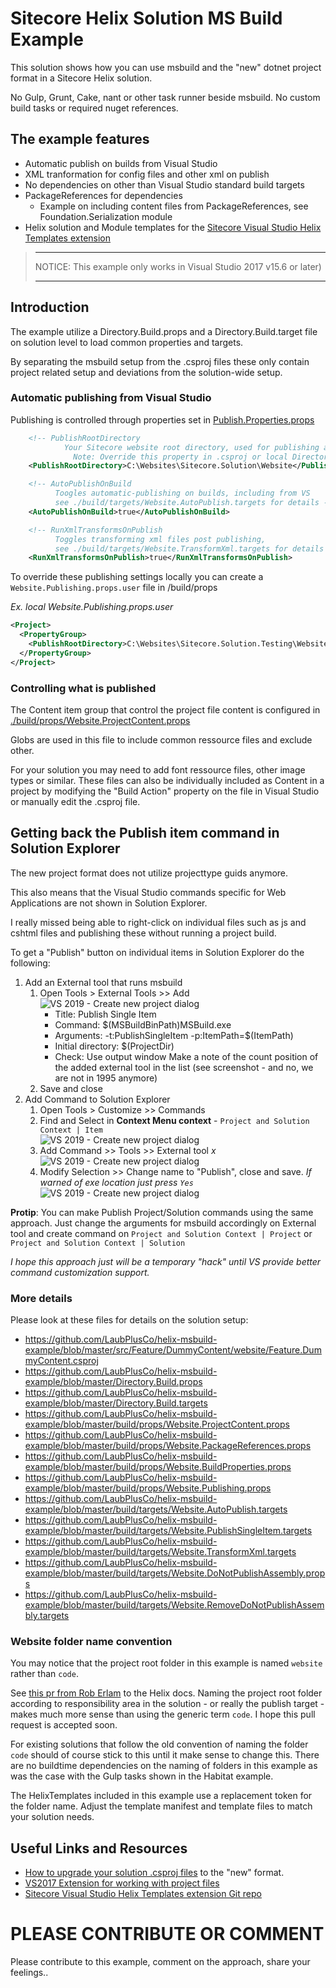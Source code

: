 
# Sitecore Helix Solution MS Build Example  

This solution shows how you can use msbuild and the "new" dotnet project format in a Sitecore Helix solution.  

No Gulp, Grunt, Cake, nant or other task runner beside msbuild. No custom build tasks or required nuget references.  

## The example features

- Automatic publish on builds from Visual Studio
- XML tranformation for config files and other xml on publish
- No dependencies on other than Visual Studio standard build targets
- PackageReferences for dependencies
  - Example on including content files from PackageReferences, see Foundation.Serialization module
- Helix solution and Module templates for the [Sitecore Visual Studio Helix Templates extension]([https://github.com/LaubPlusCo/helix-msbuild-example](https://marketplace.visualstudio.com/items?itemName=AndersLaublaubplusco.SitecoreHelixVisualStudioTemplates))

> ___
> NOTICE: This example only works in Visual Studio 2017 v15.6 or later)
> ___

## Introduction

The example utilize a Directory.Build.props and a Directory.Build.target file on solution level to load common properties and targets.

By separating the msbuild setup from the .csproj files these only contain project related setup and deviations from the solution-wide setup.

### Automatic publishing from Visual Studio

Publishing is controlled through properties set in [Publish.Properties.props](https://github.com/LaubPlusCo/helix-msbuild-example/blob/master/build/props/Build.Properties.props)

```xml
    <!-- PublishRootDirectory 
            Your Sitecore website root directory, used for publishing and xml transformations 
              Note: Override this property in .csproj or local Directory.Build.props file for specific publish targets -->
    <PublishRootDirectory>C:\Websites\Sitecore.Solution\Website</PublishRootDirectory>

    <!-- AutoPublishOnBuild
          Toogles automatic-publishing on builds, including from VS 
          see ./build/targets/Website.AutoPublish.targets for details -->
    <AutoPublishOnBuild>true</AutoPublishOnBuild>

    <!-- RunXmlTransformsOnPublish
          Toggles transforming xml files post publishing, 
          see ./build/targets/Website.TransformXml.targets for details -->
    <RunXmlTransformsOnPublish>true</RunXmlTransformsOnPublish>
```

To override these publishing settings locally you can create a `Website.Publishing.props.user` file in /build/props

_Ex. local Website.Publishing.props.user_
```xml
<Project>
  <PropertyGroup>
    <PublishRootDirectory>C:\Websites\Sitecore.Solution.Testing\Website</PublishRootDirectory>
  </PropertyGroup>
</Project>
```

### Controlling what is published

The Content item group that control the project file content is configured in [./build/props/Website.ProjectContent.props](https://github.com/LaubPlusCo/helix-msbuild-example/blob/master/build/props/Website.ProjectContent.props)

Globs are used in this file to include common ressource files and exclude other.

For your solution you may need to add font ressource files, other image types or similar. These files can also be individually included as Content in a project by modifying the "Build Action" property on the file in Visual Studio or manually edit the .csproj file.

## Getting back the Publish item command in Solution Explorer

The new project format does not utilize projecttype guids anymore.

This also means that the Visual Studio commands specific for Web Applications are not shown in Solution Explorer.

I really missed being able to right-click on individual files such as js and cshtml files and publishing these without running a project build.

To get a "Publish" button on individual items in Solution Explorer do the following:

1. Add an External tool that runs msbuild
   1. Open Tools > External Tools >> Add  
    ![VS 2019 - Create new project dialog](Docs/Images/vs-exttool-publishitem-1.png)
      - Title: Publish Single Item
      - Command: $(MSBuildBinPath)MSBuild.exe
      - Arguments: -t:PublishSingleItem -p:ItemPath=$(ItemPath)
      - Initial directory: $(ProjectDir)
      - Check: Use output window
      Make a note of the count position of the added external tool in the list (see screenshot - and no, we are not in 1995 anymore)
    1. Save and close
2. Add Command to Solution Explorer
   1. Open Tools > Customize >> Commands
   2. Find and Select in __Context Menu context__ - `Project and Solution Context | Item`  
    ![VS 2019 - Create new project dialog](Docs/Images/vs-command-publishitem-1.png)
   3. Add Command >> Tools >> External tool _x_  
       ![VS 2019 - Create new project dialog](Docs/Images/vs-command-publishitem-2.png)
   4. Modify Selection >> Change name to "Publish", close and save. _If warned of exe location just press `Yes`_  
    ![VS 2019 - Create new project dialog](Docs/Images/vs-command-publishitem-3.png)  

__Protip__: You can make Publish Project/Solution commands using the same approach. Just change the arguments for msbuild accordingly on External tool and create command on  `Project and Solution Context | Project` or `Project and Solution Context | Solution`  

_I hope this approach just will be a temporary "hack" until VS provide better command customization support._

### More details

Please look at these files for details on the solution setup:

- https://github.com/LaubPlusCo/helix-msbuild-example/blob/master/src/Feature/DummyContent/website/Feature.DummyContent.csproj
- https://github.com/LaubPlusCo/helix-msbuild-example/blob/master/Directory.Build.props
- https://github.com/LaubPlusCo/helix-msbuild-example/blob/master/Directory.Build.targets
- https://github.com/LaubPlusCo/helix-msbuild-example/blob/master/build/props/Website.ProjectContent.props
- https://github.com/LaubPlusCo/helix-msbuild-example/blob/master/build/props/Website.PackageReferences.props
- https://github.com/LaubPlusCo/helix-msbuild-example/blob/master/build/props/Website.BuildProperties.props
- https://github.com/LaubPlusCo/helix-msbuild-example/blob/master/build/props/Website.Publishing.props
- https://github.com/LaubPlusCo/helix-msbuild-example/blob/master/build/targets/Website.AutoPublish.targets
- https://github.com/LaubPlusCo/helix-msbuild-example/blob/master/build/targets/Website.PublishSingleItem.targets
- https://github.com/LaubPlusCo/helix-msbuild-example/blob/master/build/targets/Website.TransformXml.targets
- https://github.com/LaubPlusCo/helix-msbuild-example/blob/master/build/targets/Website.DoNotPublishAssembly.props
- https://github.com/LaubPlusCo/helix-msbuild-example/blob/master/build/targets/Website.RemoveDoNotPublishAssembly.targets

### Website folder name convention

You may notice that the project root folder in this example is named `website` rather than `code`.

See [this pr from Rob Erlam](https://github.com/Sitecore/Helix.Docs/pull/15/files/a194b50dc59e01c8967f29079f9a8381043bdc98#diff-7e720abd1441590c56b5f15a190e9388) to the Helix docs. Naming the project root folder according to responsibility area in the solution - or really the publish target - makes much more sense than using the generic term `code`. I hope this pull request is accepted soon.

For existing solutions that follow the old convention of naming the folder `code` should of course stick to this until it make sense to change this. There are no buildtime dependencies on the naming of folders in this example as was the case with the Gulp tasks shown in the Habitat example.

The HelixTemplates included in this example use a replacement token for the folder name. Adjust the template manifest and template files to match your solution needs.

## Useful Links and Resources

- [How to upgrade your solution .csproj files](https://natemcmaster.com/blog/2017/03/09/vs2015-to-vs2017-upgrade/) to the "new" format.
- [VS2017 Extension for working with project files](https://marketplace.visualstudio.com/items?itemName=ms-madsk.ProjectFileTools)
- [Sitecore Visual Studio Helix Templates extension Git repo](https://github.com/LaubPlusCo/LaubPlusCo.Helix.VsTemplates)

# PLEASE CONTRIBUTE OR COMMENT

Please contribute to this example, comment on the approach, share your feelings..
